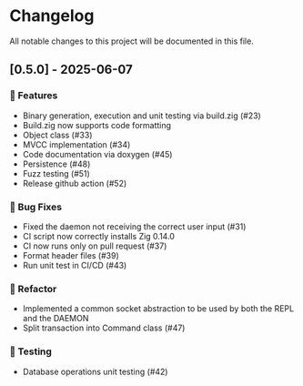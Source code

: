 # Changelog

All notable changes to this project will be documented in this file.

## [0.5.0] - 2025-06-07

### 🚀 Features

- Binary generation, execution and unit testing via build.zig (#23)
- Build.zig now supports code formatting
- Object class (#33)
- MVCC implementation (#34)
- Code documentation via doxygen (#45)
- Persistence (#48)
- Fuzz testing (#51)
- Release github action (#52)

### 🐛 Bug Fixes

- Fixed the daemon not receiving the correct user input (#31)
- CI script now correctly installs Zig 0.14.0
- CI now runs only on pull request (#37)
- Format header files (#39)
- Run unit test in CI/CD (#43)

### 🚜 Refactor

- Implemented a common socket abstraction to be used by both the REPL and the DAEMON
- Split transaction into Command class (#47)

### 🧪 Testing

- Database operations unit testing (#42)

<!-- generated by git-cliff -->

